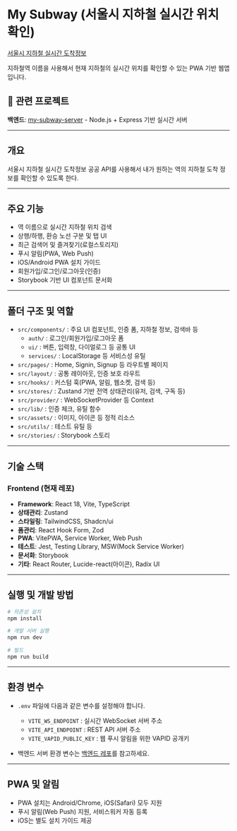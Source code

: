 # My Subway (서울시 지하철 실시간 위치 확인)

[서울시 지하철 실시간 도착정보](https://data.seoul.go.kr/dataList/OA-12764/F/1/datasetView.do#)

지하철역 이름을 사용해서 현재 지하철의 실시간 위치를 확인할 수 있는 PWA 기반 웹앱입니다.

## 🔗 관련 프로젝트
**백엔드**: [my-subway-server](https://github.com/93minki/my-subway-server) - Node.js + Express 기반 실시간 서버

---


## 개요

서울시 지하철 실시간 도착정보 공공 API를 사용해서 내가 원하는 역의 지하철 도착 정보를 확인할 수 있도록 한다.

---

## 주요 기능

- 역 이름으로 실시간 지하철 위치 검색
- 상행/하행, 환승 노선 구분 및 탭 UI
- 최근 검색어 및 즐겨찾기(로컬스토리지)
- 푸시 알림(PWA, Web Push)
- iOS/Android PWA 설치 가이드
- 회원가입/로그인/로그아웃(인증)
- Storybook 기반 UI 컴포넌트 문서화

---

## 폴더 구조 및 역할

- `src/components/` : 주요 UI 컴포넌트, 인증 폼, 지하철 정보, 검색바 등
  - `auth/` : 로그인/회원가입/로그아웃 폼
  - `ui/` : 버튼, 입력창, 다이얼로그 등 공통 UI
  - `services/` : LocalStorage 등 서비스성 유틸
- `src/pages/` : Home, Signin, Signup 등 라우트별 페이지
- `src/layout/` : 공통 레이아웃, 인증 보호 라우트
- `src/hooks/` : 커스텀 훅(PWA, 알림, 웹소켓, 검색 등)
- `src/stores/` : Zustand 기반 전역 상태관리(유저, 검색, 구독 등)
- `src/provider/` : WebSocketProvider 등 Context
- `src/lib/` : 인증 체크, 유틸 함수
- `src/assets/` : 이미지, 아이콘 등 정적 리소스
- `src/utils/` : 테스트 유틸 등
- `src/stories/` : Storybook 스토리

---

## 기술 스택

### Frontend (현재 레포)

- **Framework**: React 18, Vite, TypeScript
- **상태관리**: Zustand
- **스타일링**: TailwindCSS, Shadcn/ui
- **폼관리**: React Hook Form, Zod
- **PWA**: VitePWA, Service Worker, Web Push
- **테스트**: Jest, Testing Library, MSW(Mock Service Worker)
- **문서화**: Storybook
- **기타**: React Router, Lucide-react(아이콘), Radix UI


---

## 실행 및 개발 방법

```bash
# 의존성 설치
npm install

# 개발 서버 실행
npm run dev

# 빌드
npm run build
```

---

## 환경 변수

- `.env` 파일에 다음과 같은 변수를 설정해야 합니다.

  - `VITE_WS_ENDPOINT` : 실시간 WebSocket 서버 주소
  - `VITE_API_ENDPOINT` : REST API 서버 주소
  - `VITE_VAPID_PUBLIC_KEY` : 웹 푸시 알림을 위한 VAPID 공개키

- 백엔드 서버 환경 변수는 [백엔드 레포](https://github.com/93minki/my-subway-server)를 참고하세요.

---

## PWA 및 알림

- PWA 설치는 Android/Chrome, iOS(Safari) 모두 지원
- 푸시 알림(Web Push) 지원, 서비스워커 자동 등록
- iOS는 별도 설치 가이드 제공




